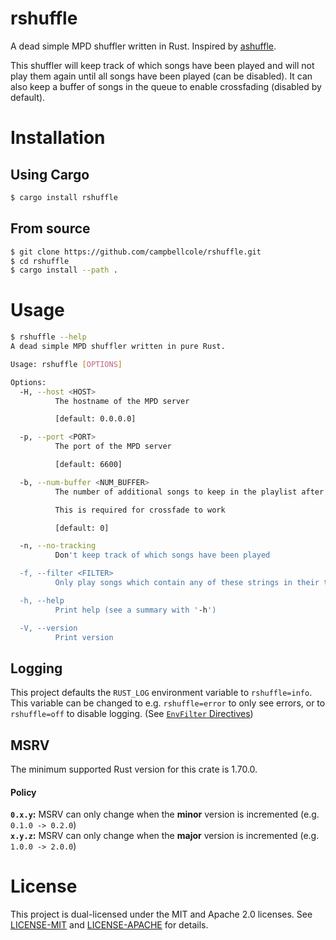 # rshuffle

A dead simple MPD shuffler written in Rust. Inspired by [ashuffle](https://github.com/joshkunz/ashuffle).

This shuffler will keep track of which songs have been played and will not play them again until all songs have been played (can be disabled).
It can also keep a buffer of songs in the queue to enable crossfading (disabled by default).

# Installation

## Using Cargo

```sh
$ cargo install rshuffle
```

## From source

```sh
$ git clone https://github.com/campbellcole/rshuffle.git
$ cd rshuffle
$ cargo install --path .
```

# Usage

```sh
$ rshuffle --help
A dead simple MPD shuffler written in pure Rust.

Usage: rshuffle [OPTIONS]

Options:
  -H, --host <HOST>
          The hostname of the MPD server

          [default: 0.0.0.0]

  -p, --port <PORT>
          The port of the MPD server

          [default: 6600]

  -b, --num-buffer <NUM_BUFFER>
          The number of additional songs to keep in the playlist after the current song

          This is required for crossfade to work

          [default: 0]

  -n, --no-tracking
          Don't keep track of which songs have been played

  -f, --filter <FILTER>
          Only play songs which contain any of these strings in their titles. Can be specified multiple times

  -h, --help
          Print help (see a summary with '-h')

  -V, --version
          Print version
```

## Logging

This project defaults the `RUST_LOG` environment variable to `rshuffle=info`. This variable can be changed to e.g. `rshuffle=error` to only see errors, or to `rshuffle=off` to disable logging. (See [`EnvFilter` Directives](https://docs.rs/tracing-subscriber/latest/tracing_subscriber/filter/struct.EnvFilter.html#directives))

## MSRV

The minimum supported Rust version for this crate is 1.70.0.

#### Policy

**`0.x.y`:** MSRV can only change when the **minor** version is incremented (e.g. `0.1.0 -> 0.2.0`)
<br />
**`x.y.z`:** MSRV can only change when the **major** version is incremented (e.g. `1.0.0 -> 2.0.0`)

# License

This project is dual-licensed under the MIT and Apache 2.0 licenses. See [LICENSE-MIT](LICENSE-MIT) and [LICENSE-APACHE](LICENSE-APACHE) for details.
